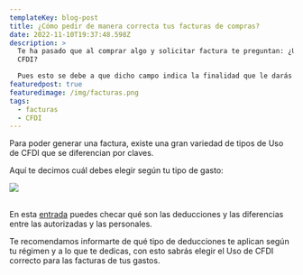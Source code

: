 ```yaml
---
templateKey: blog-post
title: ¿Cómo pedir de manera correcta tus facturas de compras?
date: 2022-11-10T19:37:48.598Z
description: >
  Te ha pasado que al comprar algo y solicitar factura te preguntan: ¿Uso de
  CFDI?

  Pues esto se debe a que dicho campo indica la finalidad que le darás a la factura.
featuredpost: true
featuredimage: /img/facturas.png
tags:
  - facturas
  - CFDI
---
```

Para poder generar una factura, existe una gran variedad de tipos de Uso de CFDI que se diferencian por claves.

Aquí te decimos cuál debes elegir según tu tipo de gasto:

![](https://lh3.googleusercontent.com/hrmqW0X4xrfXdboKBzWqCFGZIxPPM38HM-Kx8Tv7Uqq4BwVJ7Ai5hTYfQbfZm3OvK2-0O_sqWRau1qpskR1kntk9-Jkh3XD3LmqJ8kKnxKq1xQiFN7JcY7F5OM3xTaUcdXMrZn8h6ydAQHZRl5dhLyvYigtkDodk6Um_u_2v5fW69zX_iSDZ1Tz4Eg8E-g)

\
En esta [entrada](https://lahorasat.com/blog/2021-12-06-tipos-de-deducciones/) puedes checar qué son las deducciones y las diferencias entre las autorizadas y las personales.

Te recomendamos informarte de qué tipo de deducciones te aplican según tu régimen y a lo que te dedicas, con esto sabrás elegir el Uso de CFDI correcto para las facturas de tus gastos.